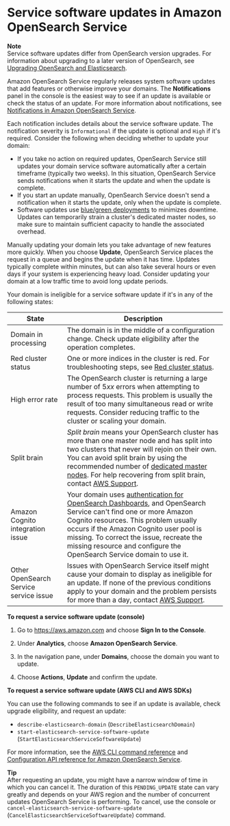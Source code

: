 # Service software updates in Amazon OpenSearch Service<a name="service-software"></a>

**Note**  
Service software updates differ from OpenSearch version upgrades\. For information about upgrading to a later version of OpenSearch, see [Upgrading OpenSearch and Elasticsearch](version-migration.md)\.

Amazon OpenSearch Service regularly releases system software updates that add features or otherwise improve your domains\. The **Notifications** panel in the console is the easiest way to see if an update is available or check the status of an update\. For more information about notifications, see [Notifications in Amazon OpenSearch Service](managedomains-notifications.md)\.

Each notification includes details about the service software update\. The notification severity is `Informational` if the update is optional and `High` if it's required\. Consider the following when deciding whether to update your domain:
+ If you take no action on required updates, OpenSearch Service still updates your domain service software automatically after a certain timeframe \(typically two weeks\)\. In this situation, OpenSearch Service sends notifications when it starts the update and when the update is complete\.
+ If you start an update manually, OpenSearch Service doesn't send a notification when it starts the update, only when the update is complete\.
+ Software updates use [blue/green deployments](managedomains-configuration-changes.md) to minimizes downtime\. Updates can temporarily strain a cluster's dedicated master nodes, so make sure to maintain sufficient capacity to handle the associated overhead\. 

Manually updating your domain lets you take advantage of new features more quickly\. When you choose **Update**, OpenSearch Service places the request in a queue and begins the update when it has time\. Updates typically complete within minutes, but can also take several hours or even days if your system is experiencing heavy load\. Consider updating your domain at a low traffic time to avoid long update periods\. 

Your domain is ineligible for a service software update if it's in any of the following states:


| State | Description | 
| --- | --- | 
| Domain in processing |  The domain is in the middle of a configuration change\. Check update eligibility after the operation completes\.  | 
| Red cluster status |  One or more indices in the cluster is red\. For troubleshooting steps, see [Red cluster status](handling-errors.md#handling-errors-red-cluster-status)\.  | 
| High error rate |  The OpenSearch cluster is returning a large number of 5*xx* errors when attempting to process requests\. This problem is usually the result of too many simultaneous read or write requests\. Consider reducing traffic to the cluster or scaling your domain\.  | 
| Split brain |  *Split brain* means your OpenSearch cluster has more than one master node and has split into two clusters that never will rejoin on their own\. You can avoid split brain by using the recommended number of [dedicated master nodes](managedomains-dedicatedmasternodes.md)\. For help recovering from split brain, contact [AWS Support](https://console.aws.amazon.com/support/home)\.  | 
| Amazon Cognito integration issue |  Your domain uses [authentication for OpenSearch Dashboards](cognito-auth.md), and OpenSearch Service can't find one or more Amazon Cognito resources\. This problem usually occurs if the Amazon Cognito user pool is missing\. To correct the issue, recreate the missing resource and configure the OpenSearch Service domain to use it\.  | 
| Other OpenSearch Service service issue |  Issues with OpenSearch Service itself might cause your domain to display as ineligible for an update\. If none of the previous conditions apply to your domain and the problem persists for more than a day, contact [AWS Support](https://console.aws.amazon.com/support/home)\.  | 

**To request a service software update \(console\)**

1. Go to [https://aws\.amazon\.com](https://aws.amazon.com) and choose **Sign In to the Console**\.

1. Under **Analytics**, choose **Amazon OpenSearch Service**\.

1. In the navigation pane, under **Domains**, choose the domain you want to update\.

1. Choose **Actions**, **Update** and confirm the update\.

**To request a service software update \(AWS CLI and AWS SDKs\)**

You can use the following commands to see if an update is available, check upgrade eligibility, and request an update:
+ `describe-elasticsearch-domain` \(`DescribeElasticsearchDomain`\)
+ `start-elasticsearch-service-software-update` \(`StartElasticsearchServiceSoftwareUpdate`\)

For more information, see the [AWS CLI command reference](https://awscli.amazonaws.com/v2/documentation/api/latest/reference/opensearch/index.html) and [Configuration API reference for Amazon OpenSearch Service](configuration-api.md)\.

**Tip**  
After requesting an update, you might have a narrow window of time in which you can cancel it\. The duration of this `PENDING_UPDATE` state can vary greatly and depends on your AWS region and the number of concurrent updates OpenSearch Service is performing\. To cancel, use the console or `cancel-elasticsearch-service-software-update` \(`CancelElasticsearchServiceSoftwareUpdate`\) command\.
